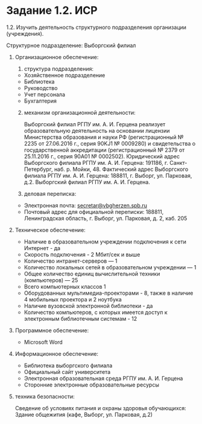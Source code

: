 # Задание 1.2. ИСР

1.2. Изучить деятельность структурного подразделения организации (учреждения).

Структурное подразделение: Выборгский филиал

1) Организационное обеспечение:

   1. структура подразделения:  
  
    - Хозяйственное подразделение
    - Библиотека
    - Руководство
    - Учет персонала
    - Бухгалтерия
   
   2. механизм организационной деятельности: 
   
      Выборгский филиал РГПУ им. А. И. Герцена реализует образовательную деятельность на основании лицензии Министерства образования и науки РФ (регистрационный № 2235 от 27.06.2016 г., серия 90KJ1 № 0009280) и свидетельства о государственной аккредитации (регистрационный № 2379 от 25.11.2016 г., серия 90А01 № 0002502). Юридический адрес Выборгского филиала РГПУ им. А. И. Герцена: 191186, г. Санкт-Петербург, наб. р. Мойки, 48. Фактический адрес Выборгского филиала РГПУ им. А. И. Герцена: 188811, г. Выборг, ул. Парковая, д.2. Выборгский филиал РГПУ им. А. И. Герцена.
   
   3. деловая переписка: 
   
    - Электронная почта: secretar@vbgherzen.spb.ru    
    - Почтовый адрес для официальной переписки: 188811, Ленинградская область, г. Выборг, ул. Парковая, д. 2, каб. 205
   
2) Техническое обеспечение:

   - Наличие в образовательном учреждении подключения к сети Интернет - да
   - Скорость подключения - 2 Мбит/сек и выше
   - Количество интранет-серверов — 1
   - Количество локальных сетей в образовательном учреждении — 1
   - Общее количество единиц вычислительной техники (компьютеров) — 25
   - Всего компьютерных классов 1
   - Оборудованных мультимедиа-проекторами - 8, также в наличие 4 мобильных проектора и 2 ноутбука
   - Наличие вузовской электронной библиотеки - да
   - Количество компьютеров, с которых имеется доступ к электронным библиотечным системам - 12

3) Программное обеспечение:

   - Microsoft Word

4) Информационное обеспечение:

   - Библиотека выборгского филиала
   - Официальный сайт университета
   - Электронная образовательная среда РГПУ им. А. И. Герцена
   - Сторонние электронные образовательные ресурсы

5) техника безопасности:
   
   Сведение об условиях питания и охраны здоровья обучающихся: Здание общежития (кафе,  Выборг, ул. Парковая, д.2)
